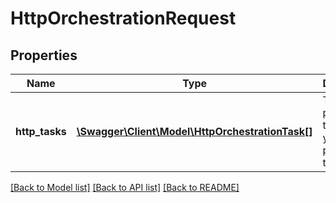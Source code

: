 # HttpOrchestrationRequest

## Properties
Name | Type | Description | Notes
------------ | ------------- | ------------- | -------------
**http_tasks** | [**\Swagger\Client\Model\HttpOrchestrationTask[]**](HttpOrchestrationTask.md) | Tasks to perform, in the order you wish to perform them | [optional] 

[[Back to Model list]](../README.md#documentation-for-models) [[Back to API list]](../README.md#documentation-for-api-endpoints) [[Back to README]](../README.md)


